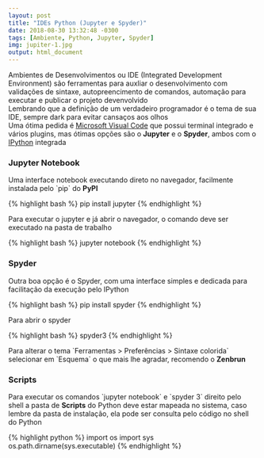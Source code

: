 ```yaml
---
layout: post
title: "IDEs Python (Jupyter e Spyder)"
date: 2018-08-30 13:32:48 -0300
tags: [Ambiente, Python, Jupyter, Spyder]
img: jupiter-1.jpg
output: html_document      
---
```




Ambientes de Desenvolvimentos ou IDE (Integrated Development Environment) são ferramentas para auxliar o desenvolvimento com validações de sintaxe, autopreencimento de comandos, automação para executar e publicar o projeto devenvolvido<br>
Lembrando que a definição de um verdadeiro programador é o tema de sua IDE, sempre dark para evitar cansaços aos olhos<br>
Uma ótima pedida é [Microsoft Visual Code](https://code.visualstudio.com/) que possui terminal integrado e vários plugins, mas ótimas opções são o **Jupyter** e o **Spyder**, ambos com o [IPython](https://ipython.org/) integrada

### Jupyter Notebook

Uma interface notebook executando direto no navegador, facilmente instalada pelo \`pip\` do **PyPI**


{% highlight bash %}
pip install jupyter
{% endhighlight %}

Para executar o jupyter e já abrir o navegador, o comando deve ser executado na pasta de trabalho


{% highlight bash %}
jupyter notebook
{% endhighlight %}

### Spyder

Outra boa opção é o Spyder, com uma interface simples e dedicada para facilitação da execução pelo IPython


{% highlight bash %}
pip install spyder
{% endhighlight %}

Para abrir o spyder


{% highlight bash %}
spyder3
{% endhighlight %}

Para alterar o tema \`Ferramentas > Preferências > Sintaxe colorida\` selecionar em \`Esquema\` o que mais lhe agradar, recomendo o **Zenbrun**

### Scripts

Para executar os comandos \`jupyter notebook\` e \`spyder 3\` direito pelo shell a pasta de **Scripts** do Python deve estar mapeada no sistema, caso lembre da pasta de instalação, ela pode ser consulta pelo código no shell do Python


{% highlight python %}
import os
import sys
os.path.dirname(sys.executable)
{% endhighlight %}

